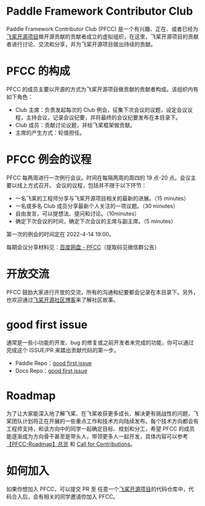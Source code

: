 # Paddle Framework Contributor Club

Paddle Framework Contributor Club (PFCC) 是一个有兴趣、正在、或者已经为[飞桨开源项目](https://github.com/PaddlePaddle)做开源贡献的贡献者成立的虚拟组织，在这里，飞桨开源项目的贡献者进行讨论、交流和分享，并为飞桨开源项目做出持续的贡献。

# PFCC 的构成

PFCC 的成员主要以开源的方式为飞桨开源项目做贡献的贡献者构成。该组织内有如下角色：

- Club 主席：负责发起每次的 Club 例会，征集下次会议的议题，设定会议议程，主持会议，记录会议纪要，并将最终的会议纪要发布在本目录下。
- Club 成员：贡献讨论议题，并给飞桨框架做贡献。
- 主席的产生方式：轮值担任。

# PFCC 例会的议程

PFCC 每两周进行一次例行会议。时间在每隔两周的周四的 19 点-20 点。会议主要以线上方式召开。
会议的议程，包括并不限于以下环节：

- 一名飞桨的工程师分享与飞桨开源项目相关的最新的进展。（15 minutes）
- 一名或多名 Club 成员分享最新个人关注的一项议题。（30 minutes）
- 自由发言，可以提想法、提问和讨论。（10minutes）
- 确定下次会议的时间，确定下次会议的主席与副主席。（5 minutes）

第一次的例会的时间定在 2022-4-14 19:00。

每期会议分享材料见：[百度网盘 - PFCC](https://pan.baidu.com/s/1YjEbK3B35LkXg4FSOX4VMQ?pwd=n7tb)（提取码见微信群公告）

# 开放交流

PFCC 鼓励大家进行开放的交流，所有的沟通和纪要都会记录在本目录下。另外，也欢迎通过[飞桨开源社区博客](https://pfcc.blog/)来了解社区故事。

# good first issue

通常是一些小功能的开发、bug 的修复或之前开发者未完成的功能，你可以通过完成这个 ISSUE/PR 来踏出贡献代码的第一步。

- Paddle Repo：[good first issue](https://github.com/PaddlePaddle/Paddle/labels/good%20first%20issue)
- Docs Repo：[good first issue](https://github.com/PaddlePaddle/docs/labels/good%20first%20issue)

# Roadmap

为了让大家能深入地了解飞桨、在飞桨收获更多成长、解决更有挑战性的问题，飞桨团队计划将正在开展的一些重点工作和技术方向陆续发布。每个技术方向都会有工程师支持，和该方向中的同学一起确定目标、规划和分工，希望 PFCC 的成员能逐渐成为方向骨干甚至是带头人，带领更多人一起开发，具体内容可以参考 [【PFCC-Roadmap】总览](https://github.com/PaddlePaddle/Paddle/issues/42571) 和 [Call for Contributions](call-for-contributions/README.md)。

# 如何加入

如果你想加入 PFCC，可以提交 PR 至 任意一个[飞桨开源项目](https://github.com/PaddlePaddle)的代码仓库中，代码合入后，会有相关的同学邀请你加入 PFCC。
